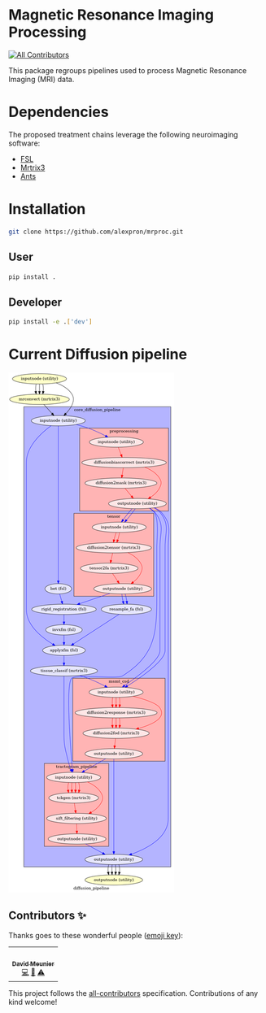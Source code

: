 # Magnetic Resonance Imaging Processing
<!-- ALL-CONTRIBUTORS-BADGE:START - Do not remove or modify this section -->
[![All Contributors](https://img.shields.io/badge/all_contributors-1-orange.svg?style=flat-square)](#contributors-)
<!-- ALL-CONTRIBUTORS-BADGE:END -->
This package regroups pipelines used to process Magnetic Resonance Imaging (MRI) data. 

# Dependencies
The proposed treatment chains leverage the following  neuroimaging software:
+ [FSL](https://fsl.fmrib.ox.ac.uk/fsl/fslwiki) 
+ [Mrtrix3](https://www.mrtrix.org)
+ [Ants](https://github.com/ANTsX/ANTs)

 
# Installation
```bash
git clone https://github.com/alexpron/mrproc.git
```

## User 
```bash
pip install . 
```
## Developer
```bash
pip install -e .['dev']
```

# Current Diffusion pipeline 
![graph](tests/workflows/graph.png)
## Contributors ✨

Thanks goes to these wonderful people ([emoji key](https://allcontributors.org/docs/en/emoji-key)):

<!-- ALL-CONTRIBUTORS-LIST:START - Do not remove or modify this section -->
<!-- prettier-ignore-start -->
<!-- markdownlint-disable -->
<table>
  <tr>
    <td align="center"><a href="http://www.int.univ-amu.fr/spip.php?page=auteur&id_auteur=809&lang=en"><img src="https://avatars1.githubusercontent.com/u/7290245?v=4" width="100px;" alt=""/><br /><sub><b>David Meunier</b></sub></a><br /><a href="https://github.com/alexpron/mrproc/commits?author=davidmeunier79" title="Code">💻</a> <a href="https://github.com/alexpron/mrproc/pulls?q=is%3Apr+reviewed-by%3Adavidmeunier79" title="Reviewed Pull Requests">👀</a> <a href="https://github.com/alexpron/mrproc/commits?author=davidmeunier79" title="Tests">⚠️</a></td>
  </tr>
</table>

<!-- markdownlint-enable -->
<!-- prettier-ignore-end -->
<!-- ALL-CONTRIBUTORS-LIST:END -->

This project follows the [all-contributors](https://github.com/all-contributors/all-contributors) specification. Contributions of any kind welcome!